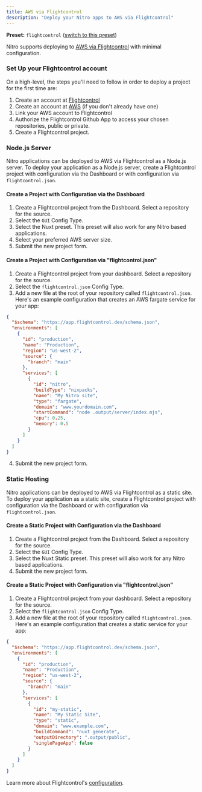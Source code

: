 ```yaml
---
title: AWS via Flightcontrol
description: "Deploy your Nitro apps to AWS via Flightcontrol"
---
```


**Preset:** `flightcontrol` ([switch to this preset](/deploy/#changing-the-deployment-preset))

Nitro supports deploying to [AWS via Flightcontrol](https://flightcontrol.dev?ref=nitro) with minimal configuration.

### Set Up your Flightcontrol account

On a high-level, the steps you'll need to follow in order to deploy a project for the first time are:

1. Create an account at [Flightcontrol](https://app.flightcontrol.dev/signup?ref=nitro)
2. Create an account at [AWS](https://portal.aws.amazon.com/billing/signup) (if you don't already have one)
3. Link your AWS account to Flightcontrol
4. Authorize the Flightcontrol Github App to access your chosen repositories, public or private.
5. Create a Flightcontrol project.

### Node.js Server

Nitro applications can be deployed to AWS via Flightcontrol as a Node.js server. To deploy your application as a Node.js server, create a Flightcontrol project with configuration via the Dashboard or with configuration via `flightcontrol.json`.

#### Create a Project with Configuration via the Dashboard

1. Create a Flightcontrol project from the Dashboard. Select a repository for the source.
2. Select the `GUI` Config Type.
3. Select the Nuxt preset. This preset will also work for any Nitro based applications.
4. Select your preferred AWS server size.
5. Submit the new project form.

#### Create a Project with Configuration via "flightcontrol.json"

1. Create a Flightcontrol project from your dashboard. Select a repository for the source.
2. Select the `flightcontrol.json` Config Type.
3. Add a new file at the root of your repository called `flightcontrol.json`. Here's an example configuration that creates an AWS fargate service for your app:

```json
{
  "$schema": "https://app.flightcontrol.dev/schema.json",
  "environments": [
    {
      "id": "production",
      "name": "Production",
      "region": "us-west-2",
      "source": {
        "branch": "main"
      },
      "services": [
        {
          "id": "nitro",
          "buildType": "nixpacks",
          "name": "My Nitro site",
          "type": "fargate",
          "domain": "www.yourdomain.com",
          "startCommand": "node .output/server/index.mjs",
          "cpu": 0.25,
          "memory": 0.5
        }
      ]
    }
  ]
}
```

4. Submit the new project form.

### Static Hosting

Nitro applications can be deployed to AWS via Flightcontrol as a static site. To deploy your application as a static site, create a Flightcontrol project with configuration via the Dashboard or with configuration via `flightcontrol.json`.

#### Create a Static Project with Configuration via the Dashboard

1. Create a Flightcontrol project from the Dashboard. Select a repository for the source.
2. Select the `GUI` Config Type.
3. Select the Nuxt Static preset. This preset will also work for any Nitro based applications.
4. Submit the new project form.

#### Create a Static Project with Configuration via "flightcontrol.json"

1. Create a Flightcontrol project from your dashboard. Select a repository for the source.
2. Select the `flightcontrol.json` Config Type.
3. Add a new file at the root of your repository called `flightcontrol.json`. Here's an example configuration that creates a static service for your app:

```json
{
  "$schema": "https://app.flightcontrol.dev/schema.json",
  "environments": [
    {
      "id": "production",
      "name": "Production",
      "region": "us-west-2",
      "source": {
        "branch": "main"
      },
      "services": [
        {
          "id": "my-static",
          "name": "My Static Site",
          "type": "static",
          "domain": "www.example.com",
          "buildCommand": "nuxt generate",
          "outputDirectory": ".output/public",
          "singlePageApp": false
        }
      ]
    }
  ]
}
```

Learn more about Flightcontrol's [configuration](https://flightcontrol.dev/docs?ref=nitro).
